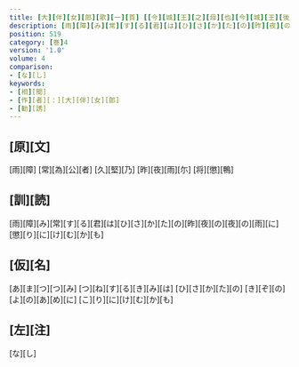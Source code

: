 ```yaml
---
title: [大][伴][女][郎][歌][一][首] [[今][城][王][之][母][也][今][城][王][後][賜][大][原][真][人][氏][也]]
description: [雨][障][み][常][す][る][君][は][ひ][さ][か][た][の][昨][夜][の][夜][の][雨][に][懲][り][に][け][む][か][も]
position: 519
category: [巻]4
version: '1.0'
volume: 4
comparison:
- [な][し]
keywords:
- [相][聞]
- [作][者][：][大][伴][女][郎]
- [勧][誘]
---
```


## [原][文]

[雨][障] [常][為][公][者] [久][堅][乃] [昨][夜][雨][尓] [将][懲][鴨]

## [訓][読]

[雨][障][み][常][す][る][君][は][ひ][さ][か][た][の][昨][夜][の][夜][の][雨][に][懲][り][に][け][む][か][も]

## [仮][名]

[あ][ま][つ][つ][み] [つ][ね][す][る][き][み][は] [ひ][さ][か][た][の] [き][ぞ][の][よ][の][あ][め][に] [こ][り][に][け][む][か][も]

## [左][注]

[な][し]
